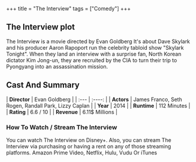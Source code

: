 +++
title = "The Interview"
tags = ["Comedy"]
+++
## The Interview plot
The Interview is a movie directed by Evan Goldberg It's about Dave Skylark and his producer Aaron Rapoport run the celebrity tabloid show "Skylark Tonight". When they land an interview with a surprise fan, North Korean dictator Kim Jong-un, they are recruited by the CIA to turn their trip to Pyongyang into an assassination mission.
## Cast And Summary
| **Director**      | Evan Goldberg |
    | :---        |    :----:   |
    |  **Actors** | James Franco, Seth Rogen, Randall Park, Lizzy Caplan |
    | **Year**   | 2014    |
    |  **Runtime** | 112 Minutes |
    |  **Rating** | 6.6 / 10 | 
    |  **Revenue** | 6.11$ Millions |
### How To Watch / Stream The Interview
You can watch The Interview on Disney+.
Also, you can stream The Interview via purchasing or having a rent on any of those streaming platforms.
Amazon Prime Video, Netflix, Hulu, Vudu Or iTunes
